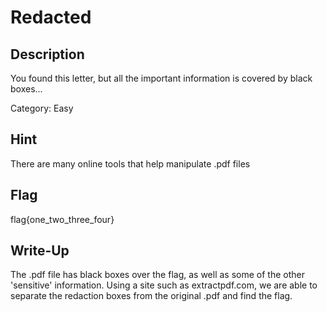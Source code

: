 # Redacted

## Description

You found this letter, but all the important information is covered by black boxes...

Category: Easy

## Hint

There are many online tools that help manipulate .pdf files

## Flag

flag{one_two_three_four}

## Write-Up

The .pdf file has black boxes over the flag, as well as some of the other 'sensitive' information. Using a site such as extractpdf.com, we are able to separate the redaction boxes from the original .pdf and find the flag.